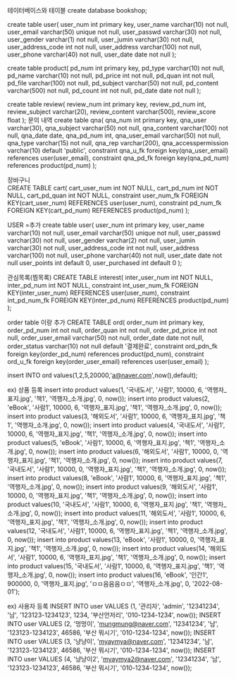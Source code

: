 테이터베이스와 테이블
create database bookshop;

create table user(
	user_num int primary key,
	user_name varchar(10) not null,
	user_email varchar(50) unique not null,
	user_passwd varchar(30) not null,
	user_gender varchar(1) not null,
	user_jumin varchar(30) not null,
	user_address_code int not null,
	user_address varchar(100) not null,
	user_phone varchar(40) not null,
	user_date date not null
);

create table product(
	pd_num int primary key,
	pd_type varchar(10) not null,
	pd_name varchar(10) not null,
	pd_price int not null,
	pd_quan int not null,
	pd_file varchar(100) not null,
	pd_subject varchar(50) not null,
	pd_content varchar(500) not null,
	pd_count int not null,
	pd_date date not null
);

create table review(
	 review_num int primary key,
	 review_pd_num int,
	 review_subject varchar(20),
	 review_content varchar(500),
	 review_score float
);
문의 내역
create table qna(
	qna_num int primary key,
	qna_user varchar(30),
	qna_subject varchar(50) not null,
	qna_content varchar(100) not null,
	qna_date date,
	qna_pd_num int,
	qna_user_email varchar(50) not null,
	qna_type varchar(15) not null,
	qna_rep varchar(200),
	qna_accesspermission varchar(10) default 'public',
	constraint qna_u_fk foreign key(qna_user_email)
	references user(user_email),
	constraint qna_pd_fk foreign key(qna_pd_num)
	references product(pd_num)
);

장바구니  
CREATE TABLE cart(
	cart_user_num int NOT NULL,
	cart_pd_num int NOT NULL,
	cart_pd_quan int NOT NULL,
	constraint user_num_fk FOREIGN KEY(cart_user_num) REFERENCES user(user_num),
	constraint pd_num_fk FOREIGN KEY(cart_pd_num) REFERENCES product(pd_num)
);

USER =추가
create table user(
	user_num int primary key,
	user_name varchar(10) not null,
	user_email varchar(50) unique not null,
	user_passwd varchar(30) not null,
	user_gender varchar(2) not null,
	user_jumin varchar(30) not null,
	user_address_code int not null,
	user_address varchar(100) not null,
	user_phone varchar(40) not null,
	user_date date not null
	user_points int default 0,
	user_purchased int default 0
);


관심목록(찜목록)
CREATE TABLE interest(
	inter_user_num int NOT NULL,
	inter_pd_num int NOT NULL,
	constraint int_user_num_fk FOREIGN KEY(inter_user_num) REFERENCES user(user_num),
	constraint int_pd_num_fk FOREIGN KEY(inter_pd_num) REFERENCES product(pd_num)
);

order table 이랑 추가
CREATE TABLE ord(
 order_num int primary key, 
 order_pd_num int not null, 
 order_quan int not null, 
 order_pd_price int not null, 
 order_user_email varchar(50) not null, 
 order_date date not null, 
 order_status varchar(10) not null default '결제완료', 
  constraint ord_pdn_fk foreign key(order_pd_num) references product(pd_num), 
  constraint ord_u_fk foreign key(order_user_email) references user(user_email) 
);

insert INTO ord values(1,2,5,20000,'a@naver.com',now(),default);





ex) 상품 등록
insert into product values(1, '국내도서', '사람1', 10000, 6, '역행자_표지.jpg', '책1', '역행자_소개.jpg', 0, now());
insert into product values(2, 'eBook', '사람1', 10000, 6, '역행자_표지.jpg', '책1', '역행자_소개.jpg', 0, now());
insert into product values(3, '해외도서', '사람1', 10000, 6, '역행자_표지.jpg', '책1', '역행자_소개.jpg', 0, now());
insert into product values(4, '국내도서', '사람1', 10000, 6, '역행자_표지.jpg', '책1', '역행자_소개.jpg', 0, now());
insert into product values(5, 'eBook', '사람1', 10000, 6, '역행자_표지.jpg', '책1', '역행자_소개.jpg', 0, now());
insert into product values(6, '해외도서', '사람1', 10000, 0, '역행자_표지.jpg', '책1', '역행자_소개.jpg', 0, now());
insert into product values(7, '국내도서', '사람1', 10000, 0, '역행자_표지.jpg', '책1', '역행자_소개.jpg', 0, now());
insert into product values(8, 'eBook', '사람1', 10000, 6, '역행자_표지.jpg', '책1', '역행자_소개.jpg', 0, now());
insert into product values(9, '해외도서', '사람1', 10000, 0, '역행자_표지.jpg', '책1', '역행자_소개.jpg', 0, now());
insert into product values(10, '국내도서', '사람1', 10000, 6, '역행자_표지.jpg', '책1', '역행자_소개.jpg', 0, now());
insert into product values(11, '해외도서', '사람1', 10000, 6, '역행자_표지.jpg', '책1', '역행자_소개.jpg', 0, now());
insert into product values(12, '국내도서', '사람1', 10000, 6, '역행자_표지.jpg', '책1', '역행자_소개.jpg', 0, now());
insert into product values(13, 'eBook', '사람1', 10000, 0, '역행자_표지.jpg', '책1', '역행자_소개.jpg', 0, now());
insert into product values(14, '해외도서', '사람1', 10000, 6, '역행자_표지.jpg', '책1', '역행자_소개.jpg', 0, now());
insert into product values(15, '국내도서', '사람1', 10000, 6, '역행자_표지.jpg', '책1', '역행자_소개.jpg', 0, now());
insert into product values(16, 'eBook', '인간1', 900000, 0, '역행자_표지.jpg', 'ㅁㅁ음음음ㅁㅁ', '역행자_소개.jpg', 0, '2022-08-01');

ex) 사용자 등록
INSERT INTO user VALUES (1, '관리자', 'admin', '12341234', '남', '123123-1234123', 1234, '부산언저리', '010-1234-1234', now());
INSERT INTO user VALUES (2, '멍멍이', 'mungmung@naver.com', '12341234', '남', '123123-1234123', 46586, '부산 뭐시기', '010-1234-1234', now());
INSERT INTO user VALUES (3, '냥냥이', 'myaymya@naver.com', '12341234', '남', '123123-1234123', 46586, '부산 뭐시기', '010-1234-1234', now());
INSERT INTO user VALUES (4, '냥냥이2', 'myaymya2@naver.com', '12341234', '남', '123123-1234123', 46586, '부산 뭐시기', '010-1234-1234',  now());
